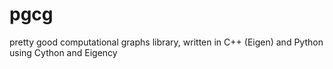 # pgcg
pretty good computational graphs library, written in C++ (Eigen) and Python using Cython and Eigency

